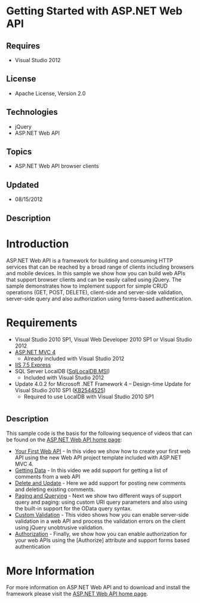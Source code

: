 # Getting Started with ASP.NET Web API
## Requires
- Visual Studio 2012
## License
- Apache License, Version 2.0
## Technologies
- jQuery
- ASP.NET Web API
## Topics
- ASP.NET Web API browser clients
## Updated
- 08/15/2012
## Description

<h1>Introduction</h1>
<p>ASP.NET Web API is a framework for building and consuming HTTP services that can be reached by a broad range of clients including&nbsp;browsers and mobile devices. In this sample we show how you can build web APIs that support browser clients and can be
 easily called using jQuery. The sample demonstrates how to implement support for simple CRUD operations (GET, POST, DELETE), client-side and server-side validation, server-side query&nbsp;and also authorization using forms-based authentication.</p>
<h1>Requirements</h1>
<ul>
<li>Visual Studio 2010 SP1, Visual Web Developer 2010 SP1 or Visual Studio 2012 </li><li><a href="http://www.asp.net/mvc/mvc4">ASP.NET MVC 4</a>
<ul>
<li>Already included with Visual Studio 2012 </li></ul>
</li><li><a href="http://www.microsoft.com/en-us/download/details.aspx?id=1038">IIS 7.5 Express</a>
</li><li>SQL Server LocalDB (<a href="http://www.microsoft.com/en-us/download/details.aspx?id=29062">SqlLocalDB.MSI</a>)
<ul>
<li>Included with Visual Studio 2012 </li></ul>
</li><li>Update 4.0.2 for Microsoft .NET Framework 4 &ndash; Design-time Update for Visual Studio 2010 SP1 (<a href="http://www.microsoft.com/en-us/download/details.aspx?id=27759">KB2544525</a>)
<ul>
<li>Required to use LocalDB with Visual Studio 2010 SP1 </li></ul>
</li></ul>
<h1><span style="font-size:20px; font-weight:bold">Description</span></h1>
<p>This sample code is the basis for the following sequence of videos that can be found on the
<a href="http://www.asp.net/web-api/videos">ASP.NET Web API home page</a>:</p>
<ul>
<li><a href="http://www.asp.net/web-api/videos/getting-started/your-first-web-api">Your First Web&nbsp;API</a>&nbsp;- In this video we show how to create your first web API using the new Web API project template included with ASP.NET MVC 4.
</li><li><a href="http://www.asp.net/web-api/videos/getting-started/getting-data">Getting Data</a>&nbsp;- In this video we add support for getting a list of comments from a web API
</li><li><a href="http://www.asp.net/web-api/videos/getting-started/delete-and-update">Delete&nbsp;and Update</a>&nbsp;- Here we add support for posting new comments and deleting existing comments.
</li><li><a href="http://www.asp.net/web-api/videos/getting-started/paging-and-querying">Paging and Querying</a>&nbsp;- Next we show two different ways of support query and paging: using custom URI query parameters and also using the built-in support for the OData
 query syntax. </li><li><a href="http://www.asp.net/web-api/videos/getting-started/custom-validation">Custom Validation</a>&nbsp;- This video shows how you can enable server-side validation in a web API and process the validation errors on the client using jQuery unobtrusive validation.
</li><li><a href="http://www.asp.net/web-api/videos/getting-started/authorization">Authorization</a>&nbsp;- Finally, we show how you can enable authorization for your web APIs using the [Authorize] attribute and support forms based authentication
</li></ul>
<h1>More Information</h1>
<p>For more information on ASP.NET Web API and to download and install the framework&nbsp;please visit the
<a href="http://www.asp.net/web-api">ASP.NET Web API home page</a>.</p>
